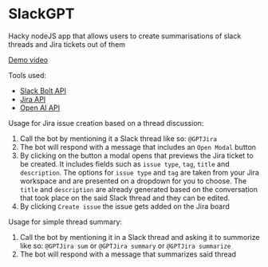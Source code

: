 # SlackGPT
Hacky nodeJS app that allows users to create summarisations of slack threads and Jira tickets out of them 

[Demo video](https://youtu.be/APFjWjmruB0)

Tools used:

- [Slack Bolt API](https://slack.dev/bolt-js/concepts)
- [Jira API](https://developer.atlassian.com/server/jira/platform/rest-apis/)
- [Open AI API](https://platform.openai.com/docs/introduction)

Usage for Jira issue creation based on a thread discussion:

1. Call the bot by mentioning it a Slack thread like so: `@GPTJira`
2. The bot will respond with a message that includes an `Open Modal` button
3. By clicking on the button a modal opens that previews the Jira ticket to be created.
   It includes fields such as `issue type`, `tag`, `title` and `description`.
   The options for `issue type` and `tag` are taken from your Jira workspace and are presented on a dropdown for you to choose.
   The `title` and `description` are already generated based on the conversation that took place on the said Slack thread and they can be edited.
4. By clicking `Create issue` the issue gets added on the Jira board

Usage for simple thread summary:

1. Call the bot by mentioning it in a Slack thread and asking it to summorize like so: `@GPTJira sum` or `@GPTJira summary` or `@GPTJira summarize`
2. The bot will respond with a message that summarizes said thread
